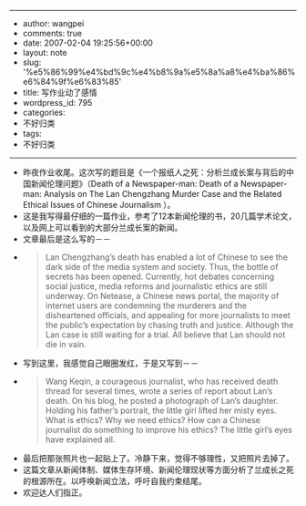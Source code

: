- --
- author: wangpei
- comments: true
- date: 2007-02-04 19:25:56+00:00
- layout: note
- slug: '%e5%86%99%e4%bd%9c%e4%b8%9a%e5%8a%a8%e4%ba%86%e6%84%9f%e6%83%85'
- title: 写作业动了感情
- wordpress_id: 795
- categories:
- 不好归类
- tags:
- 不好归类
- --
- 昨夜作业收尾。这次写的题目是《一个报纸人之死：分析兰成长案与背后的中国新闻伦理问题》（Death of a Newspaper-man: Death of a Newspaper-man: Analysis on The Lan Chengzhang Murder Case and the Related Ethical Issues of Chinese Journalism ）。
- 这是我写得最仔细的一篇作业，参考了12本新闻伦理的书，20几篇学术论文，以及网上可以看到的大部分兰成长案的新闻。
- 文章最后是这么写的－－
- <blockquote>Lan Chengzhang’s death has enabled a lot of Chinese to see the dark side of the media system and society. Thus, the bottle of secrets has been opened. Currently, hot debates concerning social justice, media reforms and journalistic ethics are still underway. On Netease, a Chinese news portal, the majority of internet users are condemning the murderers and the disheartened officials, and appealing for more journalists to meet the public’s expectation by chasing truth and justice. Although the Lan case is still waiting for a trial. All believe that Lan should not die in vain. </blockquote>
- 写到这里，我感觉自己眼圈发红，于是又写到－－
- <blockquote>Wang Keqin, a courageous journalist, who has received death thread for several times, wrote a series of report about Lan’s death. On his blog, he posted a photograph of Lan’s daughter. Holding his father’s portrait, the little girl lifted her misty eyes. What is ethics? Why we need ethics? How can a Chinese journalist do something to improve his ethics? The little girl’s eyes have explained all. </blockquote>
- 最后把那张照片也一起贴上了。冷静下来，觉得不够理性，又把照片去掉了。
- 这篇文章从新闻体制、媒体生存环境、新闻伦理现状等方面分析了兰成长之死的根源所在。以呼唤新闻立法，呼吁自我约束结尾。
- 欢迎达人们指正。
